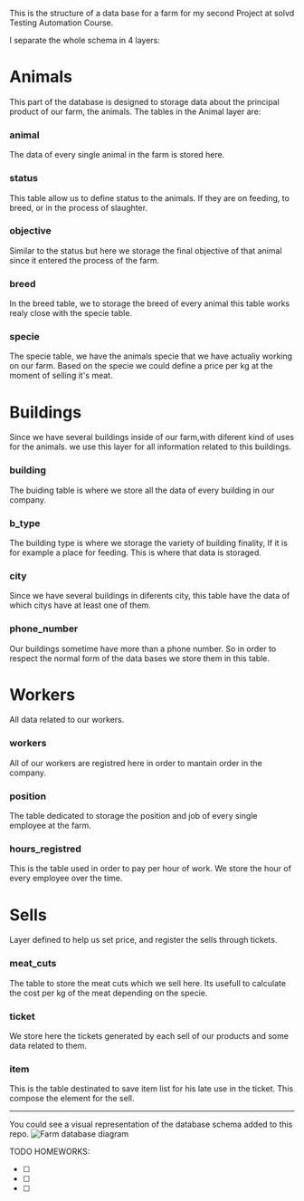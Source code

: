 This is the structure of a data base for a farm for my second Project at solvd Testing Automation Course.


I separate the whole schema in 4 layers: 

# Animals
This part of the database is designed to storage data about the principal product of our farm, the animals.
The tables in the Animal layer are:
### animal
The data of every single animal in the farm is stored here.
### status
This table allow us to define status to the animals. If they are on feeding, to breed, or in the process of slaughter.
### objective
Similar to the status but here we storage the final objective of that animal since it entered the process of the farm.
### breed
In the breed table, we to storage the breed of every animal this table works realy close with the specie table.
### specie
The specie table, we have the animals specie that we have actualiy working on our farm. Based on the specie we could define a price per kg at the moment of selling it's meat.
# Buildings
Since we have several buildings inside of our farm,with diferent kind of uses for the animals. we use this layer for all information related to this buildings.
### building
The buiding table is where we store all the data of every building in our company.
### b_type
The building type is where we storage the variety of building finality, If it is for example a place for feeding. This is where that data is storaged.
### city
Since we have several buildings in diferents city, this table have the data of which citys have at least one of them.
### phone_number
Our buildings sometime have more than a phone number. So in order to respect the normal form of the data bases we store them in this table.
# Workers
All data related to our workers.
### workers
All of our workers are registred here in order to mantain order in the company.
### position
The table dedicated to storage the position and job of every single employee at the farm.
### hours_registred
This is the table used in order to pay per hour of work. We store the hour of every employee over the time.
# Sells
Layer defined to help us set price, and register the sells through tickets.
### meat_cuts
The table to store the meat cuts which we sell here. Its usefull to calculate the cost per kg of the meat depending on the specie.
### ticket
We store here the tickets generated by each sell of our products and some data related to them.
### item
This is the table destinated to save item list for his late use in the ticket. This compose the element for the sell.


____

You could see a visual representation of the database schema added to this repo.
![Farm database diagram](https://user-images.githubusercontent.com/97935372/165703969-b6102daf-f51e-488e-afd6-c8aff8e00dae.PNG)

TODO HOMEWORKS:

- [ ]
- [ ]
- [ ]
